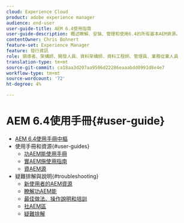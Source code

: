 ```yaml
---
cloud: Experience Cloud
product: adobe experience manager
audience: end-user
user-guide-title: AEM 6.4使用指南
user-guide-description: 概述瞭解、安裝、管理和使用6.4的所有基本AEM資源。
contentOwner: Chris Bohnert
feature-set: Experience Manager
feature: 發行資訊
role: 領導者、架構師、開發人員、資料架構師、資料工程師、管理員、業務從業人員
translation-type: tm+mt
source-git-commit: ca18aa3d207aa9506d22286eaaabdd0991d8e4e7
workflow-type: tm+mt
source-wordcount: '72'
ht-degree: 4%

---
```



# AEM 6.4使用手冊{#user-guide}

+ [AEM 6.4使用手冊中樞](home.md)
+ 使用手冊和資源{#user-guides}
   + [功AEM能使用手冊](capabilities.md)
   + [實AEM施使用指南](implementation.md)
   + [資AEM源](resources.md)
+ 疑難排解與說明{#troubleshooting}
   + [新使用者的AEM資源](new.md)
   + [瞭解功AEM能](learn.md)
   + [最佳做法、操作說明和培訓](best-practice.md)
   + [社AEM區](community.md)
   + [疑難排解](troubleshooting.md)
